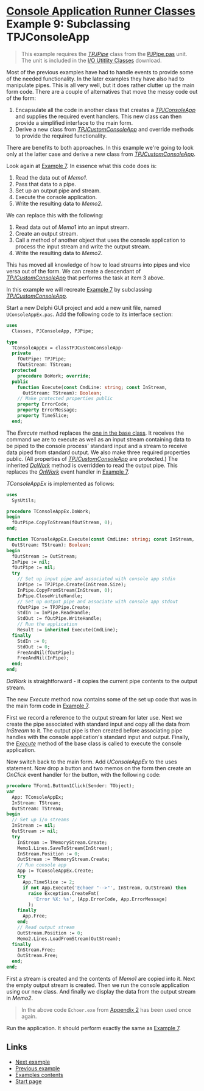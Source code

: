 # [Console Application Runner Classes](../../index.md) Example 9: Subclassing TPJConsoleApp

> This example requires the [_TPJPipe_](../../../Docs/IOUtils/API/TPJPipe.md) class from the [PJPipe.pas](../../../Docs/IOUtils/API/PJPipe.md) unit. The unit is included in the [I/O Utitlity Classes](https://delphidabbler.com/software/ioutils) download.

Most of the previous examples have had to handle events to provide some of the needed functionality. In the later examples they have also had to manipulate pipes. This is all very well, but it does rather clutter up the main form code. There are a couple of alternatives that move the messy code out of the form:

1. Encapsulate all the code in another class that creates a [_TPJConsoleApp_](../API/TPJConsoleApp.md) and supplies the required event handlers. This new class can then provide a simplified interface to the main form.
2. Derive a new class from [_TPJCustomConsoleApp_](../API/TPJCustomConsoleApp.md) and override methods to provide the required functionality.

There are benefits to both approaches. In this example we're going to look only at the latter case and derive a new class from [_TPJCustomConsoleApp_](../API/TPJCustomConsoleApp.md).

Look again at [Example 7](../Examples/Example7.md). In essence what this code does is:

1. Read the data out of _Memo1_.
2. Pass that data to a pipe.
3. Set up an output pipe and stream.
4. Execute the console application.
5. Write the resulting data to _Memo2_.

We can replace this with the following:

1. Read data out of _Memo1_ into an input stream.
2. Create an output stream.
3. Call a method of another object that uses the console application to process the input stream and write the output stream.
4. Write the resulting data to _Memo2_.

This has moved all knowledge of how to load streams into pipes and vice versa out of the form. We can create a descendant of [_TPJCustomConsoleApp_](../API/TPJCustomConsoleApp.md) that performs the task at item 3 above.

In this example we will recreate [Example 7](../Examples/Example7.md) by subclassing [_TPJCustomConsoleApp_](../API/TPJCustomConsoleApp.md).

Start a new Delphi GUI project and add a new unit file, named `UConsoleAppEx.pas`. Add the following code to its interface section:

```pascal
uses
  Classes, PJConsoleApp, PJPipe;

type
  TConsoleAppEx = classTPJCustomConsoleApp-
  private
    fOutPipe: TPJPipe;
    fOutStream: TStream;
  protected
    procedure DoWork; override;
  public
    function Execute(const CmdLine: string; const InStream,
      OutStream: TStream): Boolean;
    // Make protected properties public
    property ErrorCode;
    property ErrorMessage;
    property TimeSlice;
  end;
```

The _Execute_ method replaces the [one in the base class](../API/TPJCustomConsoleApp-Execute.md). It receives the command we are to execute as well as an input stream containing data to be piped to the console process' standard input and a stream to receive data piped from standard output. We also make three required properties public. (All properties of [_TPJCustomConsoleApp_](../API/TPJCustomConsoleApp.md) are protected.) The inherited [_DoWork_](../API/TPJCustomConsoleApp-DoWork.md) method is overridden to read the output pipe. This replaces the [_OnWork_](../API/TPJCustomConsoleApp-OnWork.md) event handler in [Example 7](../Examples/Example7.md).

_TConsoleAppEx_ is implemented as follows:

```pascal
uses
  SysUtils;

procedure TConsoleAppEx.DoWork;
begin
  fOutPipe.CopyToStream(fOutStream, 0);
end;

function TConsoleAppEx.Execute(const CmdLine: string; const InStream,
  OutStream: TStream): Boolean;
begin
  fOutStream := OutStream;
  InPipe := nil;
  fOutPipe := nil;
  try
    // Set up input pipe and associated with console app stdin
    InPipe := TPJPipe.Create(InStream.Size);
    InPipe.CopyFromStream(InStream, 0);
    InPipe.CloseWriteHandle;
    // Set up output pipe and associate with console app stdout
    fOutPipe := TPJPipe.Create;
    StdIn := InPipe.ReadHandle;
    StdOut := fOutPipe.WriteHandle;
    // Run the application
    Result := inherited Execute(CmdLine);
  finally
    StdIn := 0;
    StdOut := 0;
    FreeAndNil(fOutPipe);
    FreeAndNil(InPipe);
  end;
end;
```

_DoWork_ is straightforward - it copies the current pipe contents to the output stream.

The new _Execute_ method now contains some of the set up code that was in the main form code in [Example 7](../Examples/Example7.md).

First we record a reference to the output stream for later use. Next we create the pipe associated with standard input and copy all the data from _InStream_ to it. The output pipe is then created before associating pipe handles with the console application's standard input and output. Finally, the [_Execute_](../API/TPJCustomConsoleApp-Execute.md) method of the base class is called to execute the console application.

Now switch back to the main form. Add _UConsoleAppEx_ to the uses statement. Now drop a button and two memos on the form then create an _OnClick_ event handler for the button, with the following code:

```pascal
procedure TForm1.Button1Click(Sender: TObject);
var
  App: TConsoleAppEx;
  InStream: TStream;
  OutStream: TStream;
begin
  // Set up i/o streams
  InStream := nil;
  OutStream := nil;
  try
    InStream := TMemoryStream.Create;
    Memo1.Lines.SaveToStream(InStream);
    InStream.Position := 0;
    OutStream := TMemoryStream.Create;
    // Run console app
    App := TConsoleAppEx.Create;
    try
      App.TimeSlice := 2;
      if not App.Execute('Echoer "-->"', InStream, OutStream) then
        raise Exception.CreateFmt(
          'Error %X: %s', [App.ErrorCode, App.ErrorMessage]
        );
    finally
      App.Free;
    end;
    // Read output stream
    OutStream.Position := 0;
    Memo2.Lines.LoadFromStream(OutStream);
  finally
    InStream.Free;
    OutStream.Free;
  end;
end;
```

First a stream is created and the contents of _Memo1_ are copied into it. Next the empty output stream is created. Then we run the console application using our new class. And finally we display the data from the output stream in _Memo2_.

> In the above code `Echoer.exe` from [Appendix 2](../Appendices/Appendix2.md) has been used once again.

Run the application. It should perform exactly the same as [Example 7](../Examples/Example7.md).

## Links

* [Next example](./Example10.md)
* [Previous example](./Example8.md)
* [Examples contents](../Examples.md)
* [Start page](../../index.md)
